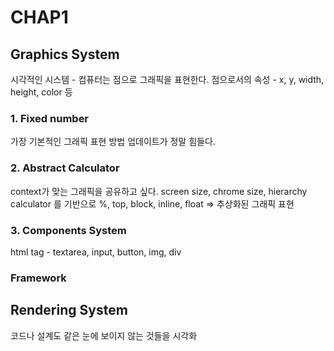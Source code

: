 # CHAP1

## Graphics System
시각적인 시스템 - 컴퓨터는 점으로 그래픽을 표현한다.
점으로서의 속성 - x, y, width, height, color 등

### 1. Fixed number
가장 기본적인 그래픽 표현 방법
업데이트가 정말 힘들다.

### 2. Abstract Calculator
context가 맞는 그래픽을 공유하고 싶다.
screen size, chrome size, hierarchy calculator 를 기반으로
%, top, block, inline, float => 추상화된 그래픽 표현

### 3. Components System
html tag - textarea, input, button, img, div

### Framework

## Rendering System
코드나 설계도 같은 눈에 보이지 않는 것들을 시각화
